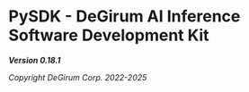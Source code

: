 # PySDK - DeGirum AI Inference Software Development Kit

***Version 0.18.1***

*Copyright DeGirum Corp. 2022-2025*
